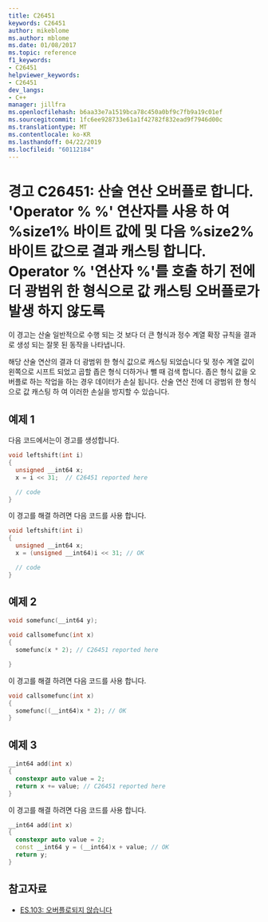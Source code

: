 ```yaml
---
title: C26451
keywords: C26451
author: mikeblome
ms.author: mblome
ms.date: 01/08/2017
ms.topic: reference
f1_keywords:
- C26451
helpviewer_keywords:
- C26451
dev_langs:
- C++
manager: jillfra
ms.openlocfilehash: b6aa33e7a1519bca78c450a0bf9c7fb9a19c01ef
ms.sourcegitcommit: 1fc6ee928733e61a1f42782f832ead9f7946d00c
ms.translationtype: MT
ms.contentlocale: ko-KR
ms.lasthandoff: 04/22/2019
ms.locfileid: "60112184"
---
```

# <a name="warning-c26451-arithmetic-overflow-using-operator-operator-on-a-size1-byte-value-and-then-casting-the-result-to-a-size2-byte-value-cast-the-value-to-the-wider-type-before-calling-operator-operator-to-avoid-overflow"></a>경고 C26451: 산술 연산 오버플로 합니다. 'Operator % %' 연산자를 사용 하 여 %size1% 바이트 값에 및 다음 %size2% 바이트 값으로 결과 캐스팅 합니다. Operator % '연산자 %'를 호출 하기 전에 더 광범위 한 형식으로 값 캐스팅 오버플로가 발생 하지 않도록

이 경고는 산술 일반적으로 수행 되는 것 보다 더 큰 형식과 정수 계열 확장 규칙을 결과로 생성 되는 잘못 된 동작을 나타냅니다.

해당 산술 연산의 결과 더 광범위 한 형식 값으로 캐스팅 되었습니다 및 정수 계열 값이 왼쪽으로 시프트 되었고 곱할 좁은 형식 더하거나 뺄 때 검색 합니다. 좁은 형식 값을 오버플로 하는 작업을 하는 경우 데이터가 손실 됩니다. 산술 연산 전에 더 광범위 한 형식으로 값 캐스팅 하 여 이러한 손실을 방지할 수 있습니다.

## <a name="example-1"></a>예제 1
다음 코드에서는이 경고를 생성합니다.

```cpp
void leftshift(int i)
{
  unsigned __int64 x;
  x = i << 31;  // C26451 reported here

  // code
}
```

이 경고를 해결 하려면 다음 코드를 사용 합니다.

```cpp
void leftshift(int i)
{
  unsigned __int64 x;
  x = (unsigned __int64)i << 31; // OK

  // code
}
```

## <a name="example-2"></a>예제 2

```cpp
void somefunc(__int64 y);

void callsomefunc(int x)
{
  somefunc(x * 2); // C26451 reported here

}
```

이 경고를 해결 하려면 다음 코드를 사용 합니다.

```cpp
void callsomefunc(int x)
{
  somefunc((__int64)x * 2); // OK
}
```

## <a name="example-3"></a>예제 3

```cpp
__int64 add(int x)
{
  constexpr auto value = 2;
  return x += value; // C26451 reported here
}
```

이 경고를 해결 하려면 다음 코드를 사용 합니다.

```cpp
__int64 add(int x)
{
  constexpr auto value = 2;
  const __int64 y = (__int64)x + value; // OK
  return y;
}
```

## <a name="see-also"></a>참고자료

- [ES.103: 오버플로되지 않습니다](https://github.com/isocpp/CppCoreGuidelines/blob/master/CppCoreGuidelines.md#Res-overflow)
